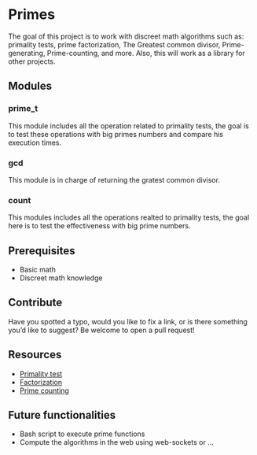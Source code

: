 # Primes
The goal of this project is to work with discreet math algorithms such as: primality tests, prime factorization, The Greatest common divisor, Prime-generating, Prime-counting, and more. Also, this will work as a library for other projects.

## Modules
### prime_t
This module includes all the operation related to primality tests, the goal is to test these operations with big primes numbers and compare his execution times.
### gcd 
This module is in charge of returning the gratest common divisor.
### count
This modules includes all the operations realted to primality tests, the goal here is to test the effectiveness with big prime numbers.

## Prerequisites
- Basic math
- Discreet math knowledge

## Contribute
Have you spotted a typo, would you like to fix a link, or is there something you’d like to suggest? Be welcome to open a pull request!


## Resources 
- [Primality test](https://en.wikipedia.org/wiki/Primality_test)
- [Factorization](https://en.wikipedia.org/wiki/Integer_factorization)
- [Prime counting](https://en.wikipedia.org/wiki/Prime-counting_function)

## Future functionalities
- Bash script to execute prime functions
- Compute the algorithms in the web using web-sockets or ...
